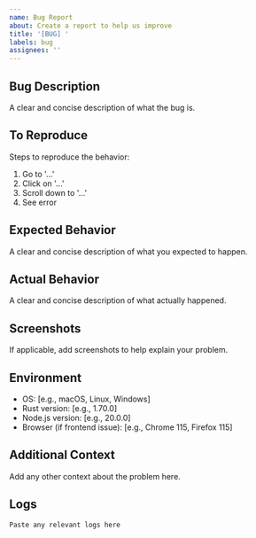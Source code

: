 ```yaml
---
name: Bug Report
about: Create a report to help us improve
title: '[BUG] '
labels: bug
assignees: ''
---
```


## Bug Description

A clear and concise description of what the bug is.

## To Reproduce

Steps to reproduce the behavior:
1. Go to '...'
2. Click on '...'
3. Scroll down to '...'
4. See error

## Expected Behavior

A clear and concise description of what you expected to happen.

## Actual Behavior

A clear and concise description of what actually happened.

## Screenshots

If applicable, add screenshots to help explain your problem.

## Environment

- OS: [e.g., macOS, Linux, Windows]
- Rust version: [e.g., 1.70.0]
- Node.js version: [e.g., 20.0.0]
- Browser (if frontend issue): [e.g., Chrome 115, Firefox 115]

## Additional Context

Add any other context about the problem here.

## Logs

```
Paste any relevant logs here
```
